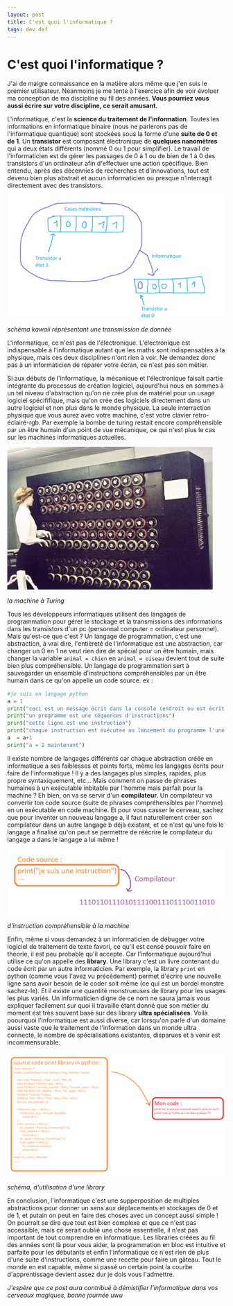 ```yaml
---
layout: post
title: C'est quoi l'informatique ?
tags: dev def
---
```


# C'est quoi l'informatique ?

J'ai de maigre connaissance en la matière alors même que j'en suis le premier utilisateur. Néanmoins je me tente à l'exercice afin de voir évoluer ma conception de ma discipline au fil des années. **Vous pourriez vous aussi écrire sur votre discipline, ce serait amusant.** 

L'informatique, c'est la **science du traitement de l'information**. Toutes les informations en informatique binaire (nous ne parlerons pas de l'informatique quantique) sont stockées sous la forme d'une **suite de 0 et de 1**. Un **transistor** est composant électronique de **quelques nanomètres** qui a deux états différents (nommé 0 ou 1 pour simplifier). Le travail de l'informaticien est de gérer les passages de 0 à 1 ou de bien de 1 à 0 des transistors d'un ordinateur afin d'effectuer une action spécifique. Bien entendu, après des décennies de recherches et d'innovations, tout est devenu bien plus abstrait et aucun informaticien ou presque n'interragit directement avec des transistors.

![Alt text](aaaaaa.png)

*schéma kawaii réprésentant une transmission de donnée*

L'informatique, ce n'est pas de l'électronique. L'électronique est indispensable à l'informatique autant que les maths sont indispensables à la physique, mais ces deux disciplines n'ont rien à voir. Ne demandez donc pas à un informaticien de réparer votre écran, ce n'est pas son métier. 

Si aux débuts de l'informatique, la mécanique et l'électronique faisait partie intégrante du processus de création logiciel, aujourd'hui nous en sommes à un tel niveau d'abstraction qu'on ne crée plus de matériel pour un usage logiciel spécififique, mais qu'on crée des logiciels directement dans un autre logiciel et non plus dans le monde physique. La seule interraction physique que vous aurez avec votre machine, c'est votre clavier retro-éclairé-rgb.
Par exemple la bombe de turing restait encore compréhensible par un être humain d'un point de vue mécanique, ce qui n'est plus le cas sur les machines informatiques actuelles. 

![Alt text](th-664649491.jpg)

*la machine à Turing*


Tous les développeurs informatiques utilisent des langages de programmation pour gérer le stockage et la transmissions des informations dans les transistors d'un pc (personnal computer = ordinateur personnel). Mais qu'est-ce que c'est ? Un langage de programmation, c'est une abstraction, à vrai dire, l'entièreté de l'informatique est une abstraction, car changer un 0 en 1 ne veut rien dire de spécial pour un être humain, mais changer la variable `animal = chien` en `animal = oiseau` devient tout de suite bien plus compréhensible. Un langage de programmation sert à sauvegarder un ensemble d'instructions compréhensibles par un être humain dans ce qu'on appelle un code source. 
ex :
```py
#je suis en langage python
a = 1
print("ceci est un message écrit dans la console (endroit ou est écrit ce que fait notre programme)")
print("un programme est une séquences d'instructions")
print("cette ligne est une instruction")
print("chaque instruction est éxécutée au lancement du programme l'une à la suite de l'autre")
a  = a+1
print("a = 2 maintenant")
```
Il existe nombre de langages différents car chaque abstraction créée en informatique a ses faiblesses et points forts, même les langages écrits pour faire de l'informatique ! Il y a des langages plus simples, rapides, plus propre syntaxiquement, etc... Mais comment on passe de phrases humaines à un exécutable inbitable par l'homme mais parfait pour la machine ? Eh bien, on va se servir d'un **compilateur**. Un compilateur va convertir ton code source (suite de phrases compréhensibles par l'homme) en un exécutable en code machine. Et pour vous casser le cerveau, sachez que pour inventer un nouveau langage a, il faut naturellement créer son compilateur dans un autre langage b déjà existant, et ce n'est qu'une fois le langage a finalisé qu'on peut se permettre de réécrire le compilateur du langage a dans le langage a lui même !

![Alt text](image.png)

*d'instruction compréhensible à la machine*

Enfin, même si vous demandez à un informaticien de débugger votre logiciel de traitement de texte favori, ce qu'il est censé pouvoir faire en théorie, il est peu probable qu'il accepte. Car l'informatique aujourd'hui utilise ce qu'on appelle des **library**. Une library c'est un livre contenant du code écrit par un autre informaticien. Par exemple, la library `print` en python (comme vous l'avez vu précédement) permet d'écrire une nouvelle ligne sans avoir besoin de le coder soit même (ce qui est un bordel monstre sachez-le). Et il existe une quantité monstrueuses de library pour les usages les plus variés. Un informaticien digne de ce nom ne saura jamais vous expliquer facilement sur quoi il travaille étant donné que son métier du moment est très souvent basé sur des library **ultra spécialisées**. Voilà poourquoi l'informatique est aussi diverse, car lorsqu'on parle d'un domaine aussi vaste que le traitement de l'information dans un monde ultra connecté, le nombre de spécialisations existantes, disparues et à venir est incommensurable.

![Alt text](image-1.png)

*schéma, d'utilisation d'une library*

En conclusion, l'informatique c'est une supperposition de multiples abstractions pour donner un sens aux déplacements et stockages de 0 et de 1, et putain on peut en faire des choses avec un concept aussi simple ! On pourrait se dire que tout est bien complexe et que ce n'est pas accessible, mais ce serait oublié une chose essentielle, il n'est pas important de tout comprendre en informatique. Les libraries créées au fil des années sont là pour vous aider, la programmation en bloc est intuitive et parfaite pour les débutants et enfin l'informatique ce n'est rien de plus d'une suite d'instructions, comme une recette pour faire un gâteau. Tout le monde en est capable, même si passé un certain point la courbe d'apprentissage devient assez dur je dois vous l'admettre.

*J'espère que ce post aura contribué à démistifier l'informatique dans vos cerveaux magiques, bonne journée uwu*